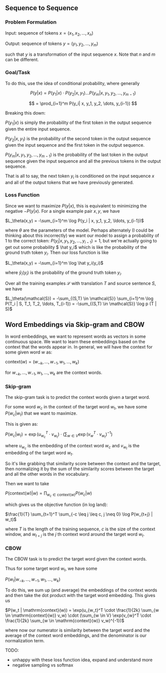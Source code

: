 ## Sequence to Sequence

### Problem Formulation
Input: sequence of tokens $x = (x_1, x_2, \ldots, x_{n})$

Output: sequence of tokens $y = (y_1, y_2, \ldots, y_{m})$

such that $y$ is a transformation of the input sequence $x$.
Note that $n$ and $m$ can be different.

### Goal/Task
To do this, use the idea of conditional probability, where generally 

$$P(y | x) = P(y_1|x) \cdot P(y_2|x, y_1) \ldots P(y_m|x, y_1, y_2, \dots, y_{m-1}) $$

$$ = \prod_{i=1}^m P(y_i| x, y_1, y_2, \dots, y_{i-1}) $$

Breaking this down:

$P(y_1 | x)$ is simply the probability of the first token in the output sequence given the entire input sequence.

$P(y_2 | x, y_1)$ is the probability of the second token in the output sequence given the input sequence and the first token in the output sequence.

$P(y_m | x, y_1, y_2, \ldots, y_{m-1})$ is the probability of the last token in the output sequence given the input sequence and all the previous tokens in the output sequence.

That is all to say, the next token $y_i$ is conditioned on the input sequence $x$ and all of the output tokens that we have previously generated.

### Loss Function
Since we want to maximize $P(y|x)$, this is equivalent to minimizing the negative $-P(y|x)$. For a single example pair $x,y$, we have

$L_\theta(x,y) = -\sum_{i=1}^m \log P(y_i | x, y_1, y_2, \ldots, y_{i-1})$

where $\theta$ are the parameters of the model. Perhaps alternately (I could be thinking about this incorrectly) we want our model to assign a probability of 1 to the correct token:
$P(y_i | x, y_1, y_2, \ldots, y_{i-1}) = 1$, but we're actually going to get out some probability $ \hat y_i$ which is like the probability of the ground truth token $y_i$.
Then our loss function is like

$L_\theta(x,y) = -\sum_{i=1}^m \log \hat y_i(y_i)$

where $\hat y_i(y_i)$ is the probability of the ground truth token $y_i$.


Over all the training examples $\mathcal{S}$ with translation $T$ and source sentence $S$, we have

$L_\theta(\mathcal{S}) = -\sum_{(S,T) \in \mathcal{S}} \sum_{i=1}^m \log P(T_i | S, T_1, T_2, \ldots, T_{i-1}) = -\sum_{(S,T) \in \mathcal{S}} \log p (T | S)$

## Word Embeddings via Skip-gram and CBOW

In word embeddings, we want to represent words as vectors in some continuous space. We want to learn these embeddings based on the context that the words appear in. In general, we will have the context for some given word $w$ as:

$\mathrm{context}(w) = (w_{-k}, \ldots, w_{-1}, w_1, \ldots, w_k)$

for $w_{-k}, \ldots, w_{-1}, w_1, \ldots, w_k$ are the context words.

### Skip-gram
The skip-gram task is to predict the context words given a target word. 

For some word $w_c$ in the context of the target word $w_t$, 
we have some $P(w_c | w_t)$ that we want to maximize.

This is given as:

$P(w_c | w_t ) = \exp(u_{w_c}^T \cdot v_{w_t}) \cdot (\sum_{w \in V} \exp(v_{w}^T \cdot v_{w_t})^{-1})$

where $u_{w_c}$ is the embedding of the context word $w_c$ and $v_{w_t}$ is the embedding of the target word $w_t$. 

So it's like grabbing that similarity score between the context and the target, then normalizing it by the sum of the similarity scores between the target and all the other words in the vocabulary.

Then we want to take

$P(\mathrm{context}(w) | w) = \prod_{w_c \in \mathrm{context}(w)} P(w_c | w)$

which gives us the objective function (in log land):

$\frac{1}{T} \sum_{t=1}^T \sum_{-c \leq j \leq c, j \neq 0} \log P(w_{t+j} | w_t)$

where $T$ is the length of the training sequence, $c$ is the size of the context window, and $w_{t+j}$ is the $j$ th context word around the target word $w_t$.




### CBOW
The CBOW task is to predict the target word given the context words.

Thus for some target word $w_t$, we have some 

$P(w_t | w_{-k}, \ldots, w_{-1}, w_1, \ldots, w_k)$

To do this, we sum up (and average) the embeddings of the context words and then take the dot product with the target word embedding. This gives us 

$P(w_t | \mathrm{context}(w)) = \exp(u_{w_t}^T \cdot \frac{1}{2k} \sum_{w \in \mathrm{context}(w)} v_w) \cdot (\sum_{w \in V} \exp(v_{w}^T \cdot \frac{1}{2k} \sum_{w \in \mathrm{context}(w)} v_w)^{-1})$

where now our numerator is similarity between the target word and the average of the context word embeddings, and the denominator is our normalization term.


TODO: 
- unhappy with these loss function idea, expand and understand more
- negative sampling vs softmax
